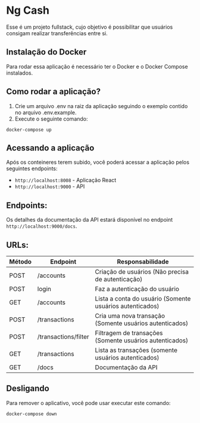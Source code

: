 # Ng Cash

Esse é um projeto fullstack, cujo objetivo é possibilitar que usuários consigam realizar transferências entre si.

## Instalação do Docker

Para rodar essa aplicação é necessário ter o Docker e o Docker Compose instalados.

## Como rodar a aplicação?

1. Crie um arquivo .env na raiz da aplicação seguindo o exemplo contido no arquivo .env.example.
2. Execute o seguinte comando:

```
docker-compose up
```

## Acessando a aplicação

Após os conteineres terem subido, você poderá acessar a aplicação pelos seguintes endpoints:

- `http://localhost:8008` - Aplicação React
- `http://localhost:9000` - API

## Endpoints:

Os detalhes da documentação da API estará disponível no endpoint `http://localhost:9000/docs`.

## URLs:

| Método | Endpoint             | Responsabilidade                                         |
| ------ | -------------------- | -------------------------------------------------------- |
| POST   | /accounts            | Criação de usuários (Não precisa de autenticação)        |
| POST   | login                | Faz a autenticação do usuário                            |
| GET    | /accounts            | Lista a conta do usuário (Somente usuários autenticados) |
| POST   | /transactions        | Cria uma nova transação (Somente usuários autenticados)  |
| POST   | /transactions/filter | Filtragem de transações (Somente usuários autenticados)  |
| GET    | /transactions        | Lista as transações (somente usuários autenticados)      |
| GET    | /docs                | Documentação da API                                      |

## Desligando

Para remover o aplicativo, você pode usar executar este comando:

```
docker-compose down
```
